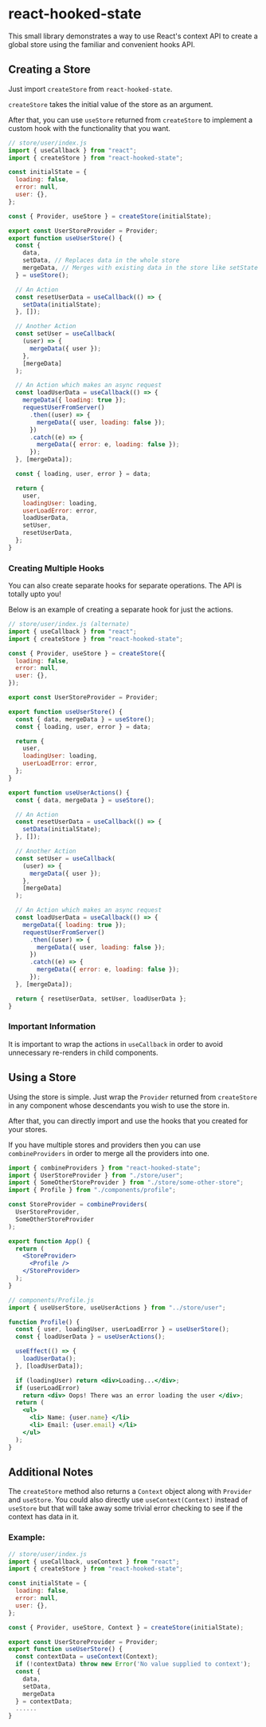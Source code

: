 # react-hooked-state

This small library demonstrates a way to use React's context API to create a global store using the familiar and convenient hooks API.

## Creating a Store

Just import `createStore` from `react-hooked-state`.

`createStore` takes the initial value of the store as an argument.

After that, you can use `useStore` returned from `createStore` to implement a custom hook with the functionality that you want.

```javascript
// store/user/index.js
import { useCallback } from "react";
import { createStore } from "react-hooked-state";

const initialState = {
  loading: false,
  error: null,
  user: {},
};

const { Provider, useStore } = createStore(initialState);

export const UserStoreProvider = Provider;
export function useUserStore() {
  const {
    data,
    setData, // Replaces data in the whole store
    mergeData, // Merges with existing data in the store like setState in class components
  } = useStore();

  // An Action
  const resetUserData = useCallback(() => {
    setData(initialState);
  }, []);

  // Another Action
  const setUser = useCallback(
    (user) => {
      mergeData({ user });
    },
    [mergeData]
  );

  // An Action which makes an async request
  const loadUserData = useCallback(() => {
    mergeData({ loading: true });
    requestUserFromServer()
      .then((user) => {
        mergeData({ user, loading: false });
      })
      .catch((e) => {
        mergeData({ error: e, loading: false });
      });
  }, [mergeData]);

  const { loading, user, error } = data;

  return {
    user,
    loadingUser: loading,
    userLoadError: error,
    loadUserData,
    setUser,
    resetUserData,
  };
}
```
### Creating Multiple Hooks
You can also create separate hooks for separate operations. The API is totally upto you!

Below is an example of creating a separate hook for just the actions.

```javascript
// store/user/index.js (alternate)
import { useCallback } from "react";
import { createStore } from "react-hooked-state";

const { Provider, useStore } = createStore({
  loading: false,
  error: null,
  user: {},
});

export const UserStoreProvider = Provider;

export function useUserStore() {
  const { data, mergeData } = useStore();
  const { loading, user, error } = data;

  return {
    user,
    loadingUser: loading,
    userLoadError: error,
  };
}

export function useUserActions() {
  const { data, mergeData } = useStore();

  // An Action
  const resetUserData = useCallback(() => {
    setData(initialState);
  }, []);

  // Another Action
  const setUser = useCallback(
    (user) => {
      mergeData({ user });
    },
    [mergeData]
  );

  // An Action which makes an async request
  const loadUserData = useCallback(() => {
    mergeData({ loading: true });
    requestUserFromServer()
      .then((user) => {
        mergeData({ user, loading: false });
      })
      .catch((e) => {
        mergeData({ error: e, loading: false });
      });
  }, [mergeData]);

  return { resetUserData, setUser, loadUserData };
}
```
### Important Information

It is important to wrap the actions in `useCallback` in order to avoid unnecessary re-renders in child components.

## Using a Store

Using the store is simple. Just wrap the `Provider` returned from `createStore` in any component whose descendants you wish to use the store in.

After that, you can directly import and use the hooks that you created for your stores.

If you have multiple stores and providers then you can use `combineProviders` in order to merge all the providers into one.

```jsx
import { combineProviders } from "react-hooked-state";
import { UserStoreProvider } from "./store/user";
import { SomeOtherStoreProvider } from "./store/some-other-store";
import { Profile } from "./components/profile";

const StoreProvider = combineProviders(
  UserStoreProvider,
  SomeOtherStoreProvider
);

export function App() {
  return (
    <StoreProvider>
      <Profile />
    </StoreProvider>
  );
}

// components/Profile.js
import { useUserStore, useUserActions } from "../store/user";

function Profile() {
  const { user, loadingUser, userLoadError } = useUserStore();
  const { loadUserData } = useUserActions();

  useEffect(() => {
    loadUserData();
  }, [loadUserData]);

  if (loadingUser) return <div>Loading...</div>;
  if (userLoadError)
    return <div> Oops! There was an error loading the user </div>;
  return (
    <ul>
      <li> Name: {user.name} </li>
      <li> Email: {user.email} </li>
    </ul>
  );
}
```

## Additional Notes

The `createStore` method also returns a `Context` object along with `Provider` and `useStore`. You could also directly use `useContext(Context)` instead of `useStore` but that will take away some trivial error checking to see if the context has data in it.

### Example:

```javascript
// store/user/index.js
import { useCallback, useContext } from "react";
import { createStore } from "react-hooked-state";

const initialState = {
  loading: false,
  error: null,
  user: {},
};

const { Provider, useStore, Context } = createStore(initialState);

export const UserStoreProvider = Provider;
export function useUserStore() {
  const contextData = useContext(Context);
  if (!contextData) throw new Error('No value supplied to context');
  const {
    data,
    setData,
    mergeData
  } = contextData;
  ......
}
```
